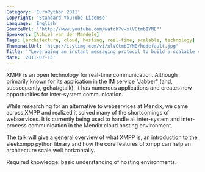 ```yaml
---
Category: 'EuroPython 2011'
Copyright: 'Standard YouTube License'
Language: 'English'
SourceUrl: '"http://www.youtube.com/watch?v=xlVCtmbIYNE"'
Speakers: [Achiel van der Mandele]
Tags: [architecture, cloud, hosting, real-time, scalable, technology]
ThumbnailUrl: 'http://i.ytimg.com/vi/xlVCtmbIYNE/hqdefault.jpg'
Title: '"Leveraging an instant messaging protocol to build a scalable cloud architecture"'
date: '2011-07-13'
---
```

XMPP is an open technology for real-time communication. Although primarily
known for its application in the IM service "Jabber" (and, subsequently,
gchat/gtalk), it has numerous applications and creates new opportunities for
inter-system communication.

While researching for an alternative to webservices at Mendix, we came across
XMPP and realized it solved many of the shortcomings of webservices. It is
currently being used to handle all inter-system and inter-process
communication in the Mendix cloud hosting environment.

The talk will give a general overview of what XMPP is, an introduction to the
sleekxmpp python library and how the core features of xmpp can help an
architecture scale well horizontally.

Required knowledge: basic understanding of hosting environments.

